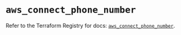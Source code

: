 # `aws_connect_phone_number`

Refer to the Terraform Registry for docs: [`aws_connect_phone_number`](https://registry.terraform.io/providers/hashicorp/aws/5.94.0/docs/resources/connect_phone_number).
